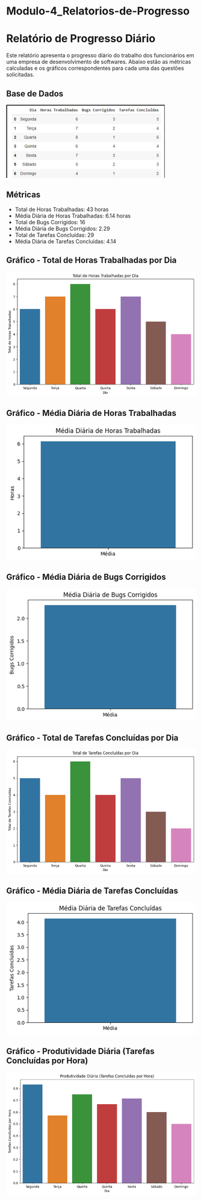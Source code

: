 # Modulo-4_Relatorios-de-Progresso

# Relatório de Progresso Diário

Este relatório apresenta o progresso diário do trabalho dos funcionários em uma empresa de desenvolvimento de softwares. Abaixo estão as métricas calculadas e os gráficos correspondentes para cada uma das questões solicitadas.

## Base de Dados

![Base de Dados](assets/dados_base.png)

## Métricas

- Total de Horas Trabalhadas: 43 horas
- Média Diária de Horas Trabalhadas: 6.14 horas
- Total de Bugs Corrigidos: 16
- Média Diária de Bugs Corrigidos: 2.29
- Total de Tarefas Concluídas: 29
- Média Diária de Tarefas Concluídas: 4.14

## Gráfico - Total de Horas Trabalhadas por Dia

![Total de Horas Trabalhadas por Dia](assets/Total_Horas_Trabalhadas.png)

## Gráfico - Média Diária de Horas Trabalhadas

![Média Diária de Horas Trabalhadas](assets/Media_Horas_Trabalhadas.png)

## Gráfico - Média Diária de Bugs Corrigidos

![Média Diária de Bugs Corrigidos](assets/Media_Bugs_Corrigidos.png)

## Gráfico - Total de Tarefas Concluídas por Dia

![Total de Tarefas Concluídas por Dia](assets/Total_Tarefas_Concluidas.png)

## Gráfico - Média Diária de Tarefas Concluídas

![Média Diária de Tarefas Concluídas](assets/Media_Tarefas_Concluidas.png)

## Gráfico - Produtividade Diária (Tarefas Concluídas por Hora)

![Produtividade Diária (assets/TTarefas Concluídas por Hora)](assets/Produtividade_Diaria.png)

